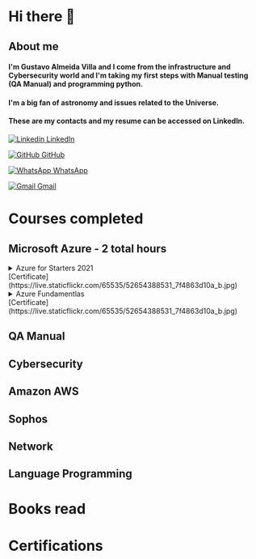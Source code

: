 # **Hi there** 👋

## About me 
#### I'm Gustavo Almeida Villa and I come from the infrastructure and Cybersecurity world and I'm taking my first steps with Manual testing (QA Manual) and programming python.
#### I'm a big fan of astronomy and issues related to the Universe.
#### These are my contacts and my resume can be accessed on LinkedIn.


[![Linkedin](https://i.stack.imgur.com/gVE0j.png) LinkedIn](https://www.linkedin.com/in/gustavo-almeida-villa-76117037)
&nbsp;

[![GitHub](https://i.stack.imgur.com/tskMh.png) GitHub](https://github.com/guvilla85/)

[![WhatsApp](https://i.imgur.com/dtJOIlk.png) WhatsApp](https://wa.me/5491133718732)

[![Gmail](https://i.imgur.com/M33v43D.png) Gmail](https://mailto:gu.a.villa@gmail.com)





# **Courses completed**

## **Microsoft Azure - 2 total hours**

<details>
  <summary>Azure for Starters 2021</summary>
    Title (pt-br): Azure para Iniciantes 2021  
    Title (esp): Azure para principiantes 2021   
    Institute:Udemy       
    Description: Overview about Microsoft Azure. VM creation      
    Lenght: 2 hours    
    Date: Sept, 12, 2021  
  ### Heading
  1. Foo
  2. Bar
     * Baz
     * Qux
</details>
[Certificate](https://live.staticflickr.com/65535/52654388531_7f4863d10a_b.jpg)


<details>
  <summary>Azure Fundamentlas</summary>
    Title (pt-br): Azure para Iniciantes 2021;               Title (esp): Azure para principiantes 2021;                          Institute: Educacion IT;                                  Description: Overview about Microsoft Azure. VM creation    
                                                Lenght: 2 hours    
                                                     Date: Sept, 12, 2021          
</details>
[Certificate](https://live.staticflickr.com/65535/52654388531_7f4863d10a_b.jpg)




## QA Manual

## Cybersecurity

## Amazon AWS 

## Sophos 

## Network

## Language Programming

# **Books read**

# **Certifications**





<!--
**guvilla85/guvilla85** is a ✨ _special_ ✨ repository because its `README.md` (this file) appears on your GitHub profile.

Here are some ideas to get you started:

- 🔭 I’m currently working on ...
- 🌱 I’m currently learning ...
- 👯 I’m looking to collaborate on ...
- 🤔 I’m looking for help with ...
- 💬 Ask me about ...
- 📫 How to reach me: ...
- 😄 Pronouns: ...
- ⚡ Fun fact: ...
-->
